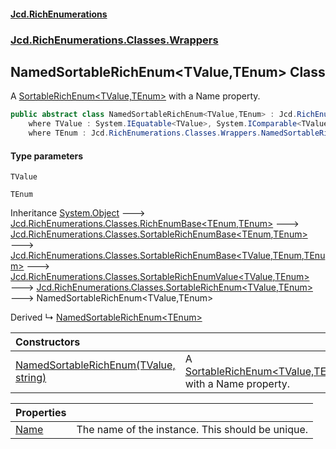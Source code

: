#### [Jcd.RichEnumerations](index.md 'index')
### [Jcd.RichEnumerations.Classes.Wrappers](Jcd.RichEnumerations.Classes.Wrappers.md 'Jcd.RichEnumerations.Classes.Wrappers')

## NamedSortableRichEnum<TValue,TEnum> Class

A [SortableRichEnum&lt;TValue,TEnum&gt;](SortableRichEnum_TValue,TEnum_.md 'Jcd.RichEnumerations.Classes.SortableRichEnum<TValue,TEnum>') with a Name property.

```csharp
public abstract class NamedSortableRichEnum<TValue,TEnum> : Jcd.RichEnumerations.Classes.SortableRichEnum<TValue, TEnum>
    where TValue : System.IEquatable<TValue>, System.IComparable<TValue>
    where TEnum : Jcd.RichEnumerations.Classes.Wrappers.NamedSortableRichEnum<TValue, TEnum>, Jcd.RichEnumerations.ISortableValueProvider<TValue>
```
#### Type parameters

<a name='Jcd.RichEnumerations.Classes.Wrappers.NamedSortableRichEnum_TValue,TEnum_.TValue'></a>

`TValue`

<a name='Jcd.RichEnumerations.Classes.Wrappers.NamedSortableRichEnum_TValue,TEnum_.TEnum'></a>

`TEnum`

Inheritance [System.Object](https://docs.microsoft.com/en-us/dotnet/api/System.Object 'System.Object') &#129106; [Jcd.RichEnumerations.Classes.RichEnumBase&lt;](RichEnumBase_TEnumeration,TEnumeratedItem_.md 'Jcd.RichEnumerations.Classes.RichEnumBase<TEnumeration,TEnumeratedItem>')[TEnum](NamedSortableRichEnum_TValue,TEnum_.md#Jcd.RichEnumerations.Classes.Wrappers.NamedSortableRichEnum_TValue,TEnum_.TEnum 'Jcd.RichEnumerations.Classes.Wrappers.NamedSortableRichEnum<TValue,TEnum>.TEnum')[,](RichEnumBase_TEnumeration,TEnumeratedItem_.md 'Jcd.RichEnumerations.Classes.RichEnumBase<TEnumeration,TEnumeratedItem>')[TEnum](NamedSortableRichEnum_TValue,TEnum_.md#Jcd.RichEnumerations.Classes.Wrappers.NamedSortableRichEnum_TValue,TEnum_.TEnum 'Jcd.RichEnumerations.Classes.Wrappers.NamedSortableRichEnum<TValue,TEnum>.TEnum')[&gt;](RichEnumBase_TEnumeration,TEnumeratedItem_.md 'Jcd.RichEnumerations.Classes.RichEnumBase<TEnumeration,TEnumeratedItem>') &#129106; [Jcd.RichEnumerations.Classes.SortableRichEnumBase&lt;](SortableRichEnumBase_TEnumeration,TEnumeratedItem_.md 'Jcd.RichEnumerations.Classes.SortableRichEnumBase<TEnumeration,TEnumeratedItem>')[TEnum](NamedSortableRichEnum_TValue,TEnum_.md#Jcd.RichEnumerations.Classes.Wrappers.NamedSortableRichEnum_TValue,TEnum_.TEnum 'Jcd.RichEnumerations.Classes.Wrappers.NamedSortableRichEnum<TValue,TEnum>.TEnum')[,](SortableRichEnumBase_TEnumeration,TEnumeratedItem_.md 'Jcd.RichEnumerations.Classes.SortableRichEnumBase<TEnumeration,TEnumeratedItem>')[TEnum](NamedSortableRichEnum_TValue,TEnum_.md#Jcd.RichEnumerations.Classes.Wrappers.NamedSortableRichEnum_TValue,TEnum_.TEnum 'Jcd.RichEnumerations.Classes.Wrappers.NamedSortableRichEnum<TValue,TEnum>.TEnum')[&gt;](SortableRichEnumBase_TEnumeration,TEnumeratedItem_.md 'Jcd.RichEnumerations.Classes.SortableRichEnumBase<TEnumeration,TEnumeratedItem>') &#129106; [Jcd.RichEnumerations.Classes.SortableRichEnumBase&lt;](SortableRichEnumBase_TValue,TEnumeration,TEnumeratedItem_.md 'Jcd.RichEnumerations.Classes.SortableRichEnumBase<TValue,TEnumeration,TEnumeratedItem>')[TValue](NamedSortableRichEnum_TValue,TEnum_.md#Jcd.RichEnumerations.Classes.Wrappers.NamedSortableRichEnum_TValue,TEnum_.TValue 'Jcd.RichEnumerations.Classes.Wrappers.NamedSortableRichEnum<TValue,TEnum>.TValue')[,](SortableRichEnumBase_TValue,TEnumeration,TEnumeratedItem_.md 'Jcd.RichEnumerations.Classes.SortableRichEnumBase<TValue,TEnumeration,TEnumeratedItem>')[TEnum](NamedSortableRichEnum_TValue,TEnum_.md#Jcd.RichEnumerations.Classes.Wrappers.NamedSortableRichEnum_TValue,TEnum_.TEnum 'Jcd.RichEnumerations.Classes.Wrappers.NamedSortableRichEnum<TValue,TEnum>.TEnum')[,](SortableRichEnumBase_TValue,TEnumeration,TEnumeratedItem_.md 'Jcd.RichEnumerations.Classes.SortableRichEnumBase<TValue,TEnumeration,TEnumeratedItem>')[TEnum](NamedSortableRichEnum_TValue,TEnum_.md#Jcd.RichEnumerations.Classes.Wrappers.NamedSortableRichEnum_TValue,TEnum_.TEnum 'Jcd.RichEnumerations.Classes.Wrappers.NamedSortableRichEnum<TValue,TEnum>.TEnum')[&gt;](SortableRichEnumBase_TValue,TEnumeration,TEnumeratedItem_.md 'Jcd.RichEnumerations.Classes.SortableRichEnumBase<TValue,TEnumeration,TEnumeratedItem>') &#129106; [Jcd.RichEnumerations.Classes.SortableRichEnumValue&lt;](SortableRichEnumValue_TValue,TEnum_.md 'Jcd.RichEnumerations.Classes.SortableRichEnumValue<TValue,TEnum>')[TValue](NamedSortableRichEnum_TValue,TEnum_.md#Jcd.RichEnumerations.Classes.Wrappers.NamedSortableRichEnum_TValue,TEnum_.TValue 'Jcd.RichEnumerations.Classes.Wrappers.NamedSortableRichEnum<TValue,TEnum>.TValue')[,](SortableRichEnumValue_TValue,TEnum_.md 'Jcd.RichEnumerations.Classes.SortableRichEnumValue<TValue,TEnum>')[TEnum](NamedSortableRichEnum_TValue,TEnum_.md#Jcd.RichEnumerations.Classes.Wrappers.NamedSortableRichEnum_TValue,TEnum_.TEnum 'Jcd.RichEnumerations.Classes.Wrappers.NamedSortableRichEnum<TValue,TEnum>.TEnum')[&gt;](SortableRichEnumValue_TValue,TEnum_.md 'Jcd.RichEnumerations.Classes.SortableRichEnumValue<TValue,TEnum>') &#129106; [Jcd.RichEnumerations.Classes.SortableRichEnum&lt;](SortableRichEnum_TValue,TEnum_.md 'Jcd.RichEnumerations.Classes.SortableRichEnum<TValue,TEnum>')[TValue](NamedSortableRichEnum_TValue,TEnum_.md#Jcd.RichEnumerations.Classes.Wrappers.NamedSortableRichEnum_TValue,TEnum_.TValue 'Jcd.RichEnumerations.Classes.Wrappers.NamedSortableRichEnum<TValue,TEnum>.TValue')[,](SortableRichEnum_TValue,TEnum_.md 'Jcd.RichEnumerations.Classes.SortableRichEnum<TValue,TEnum>')[TEnum](NamedSortableRichEnum_TValue,TEnum_.md#Jcd.RichEnumerations.Classes.Wrappers.NamedSortableRichEnum_TValue,TEnum_.TEnum 'Jcd.RichEnumerations.Classes.Wrappers.NamedSortableRichEnum<TValue,TEnum>.TEnum')[&gt;](SortableRichEnum_TValue,TEnum_.md 'Jcd.RichEnumerations.Classes.SortableRichEnum<TValue,TEnum>') &#129106; NamedSortableRichEnum<TValue,TEnum>

Derived
&#8627; [NamedSortableRichEnum&lt;TEnum&gt;](NamedSortableRichEnum_TEnum_.md 'Jcd.RichEnumerations.Classes.Wrappers.NamedSortableRichEnum<TEnum>')

| Constructors | |
| :--- | :--- |
| [NamedSortableRichEnum(TValue, string)](NamedSortableRichEnum_TValue,TEnum_..ctor.dtM+6NDaqgW/eyZC9peFMw.md 'Jcd.RichEnumerations.Classes.Wrappers.NamedSortableRichEnum<TValue,TEnum>.NamedSortableRichEnum(TValue, string)') | A [SortableRichEnum&lt;TValue,TEnum&gt;](SortableRichEnum_TValue,TEnum_.md 'Jcd.RichEnumerations.Classes.SortableRichEnum<TValue,TEnum>') with a Name property. |

| Properties | |
| :--- | :--- |
| [Name](NamedSortableRichEnum_TValue,TEnum_.Name.md 'Jcd.RichEnumerations.Classes.Wrappers.NamedSortableRichEnum<TValue,TEnum>.Name') | The name of the instance. This should be unique. |
